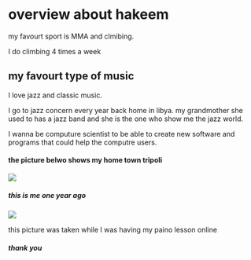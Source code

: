 <html>
<link rel="stylesheet" href="mystyle.css" type="text/css">
    <h1> overview about hakeem</h1>
    <p> my favourt sport is MMA and clmibing.<p> I do climbing 4 times a week</p>
    <h2> my favourt type of music</h2>
    <p> I love jazz and classic music.<p> I go to jazz concern every year back home in libya. my grandmother she used to has a jazz band and she is the one who show me the jazz world.</p>
     <h3my goal in life</h3>
    <p> I wanna be computure scientist to be able to create new software and programs that could help the computre users.<p>
    <h4> the picture belwo shows my home town tripoli</h4>
    <img src=http://www.alnowrastourism.com/images/gallery/tripoli1.jpg>
    <h5> this is me one year ago </h5>
    <img src=http://scontent-a.cdninstagram.com/hphotos-xfa1/t51.2885-15/10570040_690754414338620_1422221034_a.jpg>
    <p> this picture was taken while I was having my paino lesson online </p>
    <h5> thank you </h5>
    
